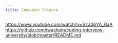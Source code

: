 ```yaml
---
title: Computer Science
---
```


https://www.youtube.com/watch?v=SzJ46YA_RaA
https://github.com/jwasham/coding-interview-university/blob/master/README.md